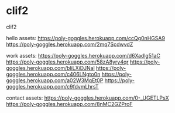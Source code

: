 # clif2
clif2

hello assets:
https://poly-goggles.herokuapp.com/ccQg0nHGSA9
https://poly-goggles.herokuapp.com/2mq7ScdwvdZ

work assets:
https://poly-goggles.herokuapp.com/d6Xadlg51aC
https://poly-goggles.herokuapp.com/58zA8yry4qr
https://poly-goggles.herokuapp.com/bliLXiDJNal
https://poly-goggles.herokuapp.com/c406LNgto0n
https://poly-goggles.herokuapp.com/a02W3MqEt0P
https://poly-goggles.herokuapp.com/c9fdvmLhrsT

contact assets:
https://poly-goggles.herokuapp.com/0-_UGETLPsX
https://poly-goggles.herokuapp.com/8nMC2GZProF

